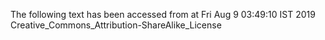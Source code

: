 The following text has been accessed from at Fri Aug 9 03:49:10 IST 2019
Creative_Commons_Attribution-ShareAlike_License
